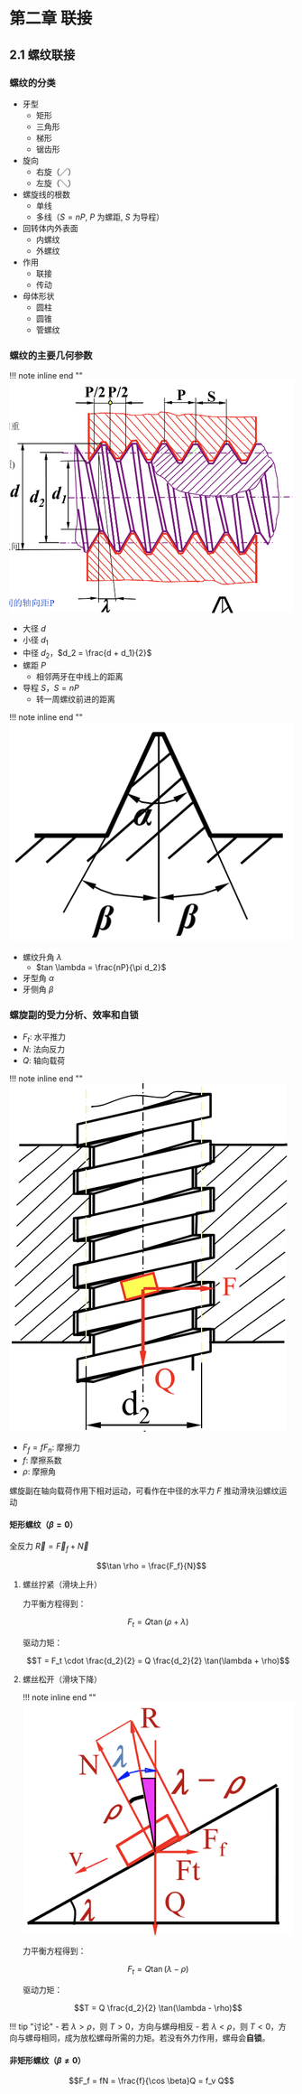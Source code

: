 # 第二章 联接

## 2.1 螺纹联接

### 螺纹的分类

- 牙型
    - 矩形
    - 三角形
    - 梯形
    - 锯齿形
- 旋向
    - 右旋（╱）
    - 左旋（╲）
- 螺旋线的根数
    - 单线
    - 多线（$S = nP$, $P$ 为螺距, $S$ 为导程）
- 回转体内外表面
    - 内螺纹
    - 外螺纹
- 作用
    - 联接
    - 传动
- 母体形状
    - 圆柱
    - 圆锥
    - 管螺纹

### 螺纹的主要几何参数

!!! note inline end ""
    ![alt text](image.png)

- 大径 $d$
- 小径 $d_1$
- 中径 $d_2$，$d_2 = \frac{d + d_1}{2}$
- 螺距 $P$
    - 相邻两牙在中线上的距离
- 导程 $S$，$S = nP$
    - 转一周螺纹前进的距离

!!! note inline end ""
    ![alt text](image-1.png)

- 螺纹升角 $\lambda$
    - $tan \lambda = \frac{nP}{\pi d_2}$
- 牙型角 $\alpha$
- 牙侧角 $\beta$

### 螺旋副的受力分析、效率和自锁

- $F_t$: 水平推力
- $N$: 法向反力
- $Q$: 轴向载荷

!!! note inline end ""
    ![alt text](image-2.png)

- $F_f =f F_n$: 摩擦力
- $f$: 摩擦系数
- $ρ$: 摩擦角

螺旋副在轴向载荷作用下相对运动，可看作在中径的水平力 $F$ 推动滑块沿螺纹运动

#### 矩形螺纹（$\beta = 0$）

全反力 $\vec{R} = \vec{F}_f + \vec{N}$

$$\tan \rho = \frac{F_f}{N}$$

1. 螺丝拧紧（滑块上升）

    力平衡方程得到：

    $$F_t = Q \tan(\rho + \lambda)$$

    驱动力矩：

    $$T = F_t \cdot \frac{d_2}{2} = Q \frac{d_2}{2} \tan(\lambda + \rho)$$

2. 螺丝松开（滑块下降）

    !!! note inline end ""
        ![alt text](image-3.png)

    力平衡方程得到：

    $$F_t = Q \tan(\lambda - \rho)$$

    驱动力矩：

    $$T = Q \frac{d_2}{2} \tan(\lambda - \rho)$$

!!! tip "讨论"
    - 若 $\lambda > \rho$，则 $T > 0$，方向与螺母相反
    - 若 $\lambda < \rho$，则 $T < 0$，方向与螺母相同，成为放松螺母所需的力矩。若没有外力作用，螺母会**自锁**。

#### 非矩形螺纹（$\beta \neq 0$）

$$F_f = fN = \frac{f}{\cos \beta}Q = f_v Q$$